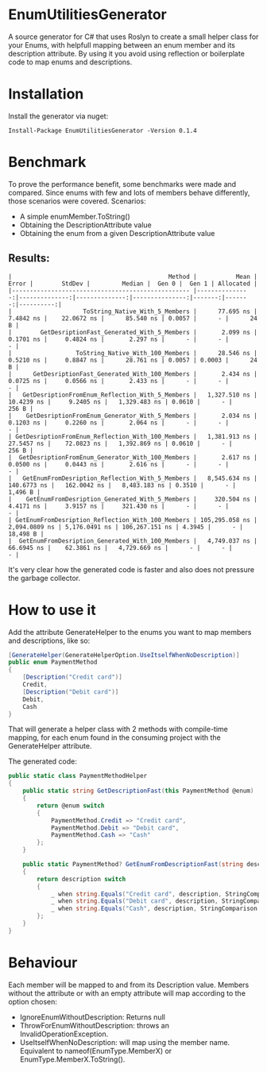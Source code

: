 # EnumUtilitiesGenerator

A source generator for C# that uses Roslyn to create a small helper class for your Enums, with helpfull mapping between an enum member and its description attribute. By using it you avoid using reflection or boilerplate code to map enums and descriptions.

# Installation

Install the generator via nuget:

`Install-Package EnumUtilitiesGenerator -Version 0.1.4`

# Benchmark

To prove the performance benefit, some benchmarks were made and compared. Since enums with few and lots of members behave differently, those scenarios were covered.
Scenarios: 
- A simple enumMember.ToString()
- Obtaining the DescriptionAttribute value
- Obtaining the enum from a given DescriptionAttribute value

## Results:
```
|                                            Method |           Mean |         Error |        StdDev |         Median |  Gen 0 |  Gen 1 | Allocated |
|-------------------------------------------------- |---------------:|--------------:|--------------:|---------------:|-------:|-------:|----------:|
|                    ToString_Native_With_5_Members |      77.695 ns |     7.4842 ns |    22.0672 ns |      85.540 ns | 0.0057 |      - |      24 B |
|        GetDesriptionFast_Generated_With_5_Members |       2.099 ns |     0.1701 ns |     0.4824 ns |       2.297 ns |      - |      - |         - |
|                  ToString_Native_With_100_Members |      28.546 ns |     0.5210 ns |     0.8847 ns |      28.761 ns | 0.0057 | 0.0003 |      24 B |
|      GetDesriptionFast_Generated_With_100_Members |       2.434 ns |     0.0725 ns |     0.0566 ns |       2.433 ns |      - |      - |         - |
|   GetDesriptionFromEnum_Reflection_With_5_Members |   1,327.510 ns |    10.4239 ns |     9.2405 ns |   1,329.483 ns | 0.0610 |      - |     256 B |
|    GetDesriptionFromEnum_Generator_With_5_Members |       2.034 ns |     0.1203 ns |     0.2260 ns |       2.064 ns |      - |      - |         - |
| GetDesriptionFromEnum_Reflection_With_100_Members |   1,381.913 ns |    27.5457 ns |    72.0823 ns |   1,392.869 ns | 0.0610 |      - |     256 B |
|  GetDesriptionFromEnum_Generator_With_100_Members |       2.617 ns |     0.0500 ns |     0.0443 ns |       2.616 ns |      - |      - |         - |
|   GetEnumFromDesription_Reflection_With_5_Members |   8,545.634 ns |   140.6773 ns |   162.0042 ns |   8,483.183 ns | 0.3510 |      - |   1,496 B |
|    GetEnumFromDesription_Generated_With_5_Members |     320.504 ns |     4.4171 ns |     3.9157 ns |     321.430 ns |      - |      - |         - |
| GetEnumFromDesription_Reflection_With_100_Members | 105,295.058 ns | 2,094.0809 ns | 5,176.0491 ns | 106,267.151 ns | 4.3945 |      - |  18,498 B |
|  GetEnumFromDesription_Generated_With_100_Members |   4,749.037 ns |    66.6945 ns |    62.3861 ns |   4,729.669 ns |      - |      - |         - |
```

It's very clear how the generated code is faster and also does not pressure the garbage collector.

# How to use it

Add the attribute GenerateHelper to the enums you want to map members and descriptions, like so:

```csharp
[GenerateHelper(GenerateHelperOption.UseItselfWhenNoDescription)]
public enum PaymentMethod
{
    [Description("Credit card")]
    Credit,
    [Description("Debit card")]
    Debit,
    Cash
}
```

That will generate a helper class with 2 methods with compile-time mapping, for each enum found in the consuming project with the GenerateHelper attribute.

The generated code:

```csharp
public static class PaymentMethodHelper
{
    public static string GetDescriptionFast(this PaymentMethod @enum)
    {
        return @enum switch
        {
            PaymentMethod.Credit => "Credit card",
            PaymentMethod.Debit => "Debit card",
            PaymentMethod.Cash => "Cash"
        };
    }

    public static PaymentMethod? GetEnumFromDescriptionFast(string description)
    {
        return description switch
        {
            _ when string.Equals("Credit card", description, StringComparison.InvariantCultureIgnoreCase) => PaymentMethod.Credit,
            _ when string.Equals("Debit card", description, StringComparison.InvariantCultureIgnoreCase) => PaymentMethod.Debit,
            _ when string.Equals("Cash", description, StringComparison.InvariantCultureIgnoreCase) => PaymentMethod.Cash
        };
    }
}
```

# Behaviour

Each member will be mapped to and from its Description value. Members without the attribute or with an empty attribute will map according to the option chosen:

- IgnoreEnumWithoutDescription: Returns null
- ThrowForEnumWithoutDescription: throws an InvalidOperationException.
- UseItselfWhenNoDescription: will map using the member name. Equivalent to nameof(EnumType.MemberX) or EnumType.MemberX.ToString().

